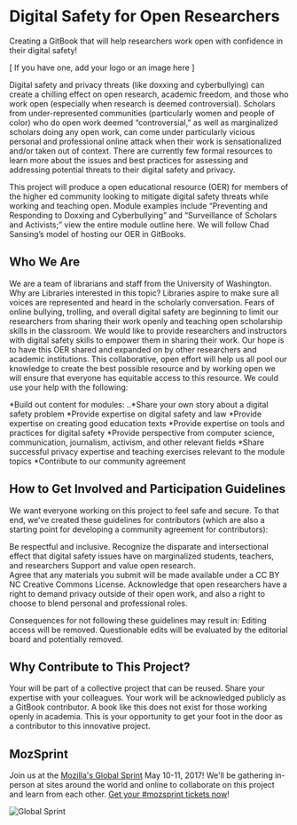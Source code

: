 # Digital Safety for Open Researchers

Creating a GitBook that will help researchers work open with confidence in their digital safety!


[ If you have one, add your logo or an image here ]

Digital safety and privacy threats (like doxxing and cyberbullying) can create a chilling effect on open research, academic freedom, and those who work open (especially when research is deemed controversial). Scholars from under-represented communities (particularly women and people of color) who do open work deemed “controversial,” as well as marginalized scholars doing any open work, can come under particularly vicious personal and professional online attack when their work is sensationalized and/or taken out of context. There are currently few formal resources to learn more about the issues and best practices for assessing and addressing potential threats to their digital safety and privacy.

This project will produce a open educational resource (OER) for members of the higher ed community looking to mitigate digital safety threats while working and teaching open. Module examples include “Preventing and Responding to Doxxing and Cyberbullying” and “Surveillance of Scholars and Activists;” view the entire module outline here. We will follow Chad Sansing’s model of hosting our OER in GitBooks.

## Who We Are
We are a team of librarians and staff from the University of Washington. Why are Libraries interested in this topic?  Libraries aspire to make sure all voices are represented and heard in the scholarly conversation. Fears of online bullying, trolling, and overall digital safety are beginning to limit our researchers from sharing their work openly and teaching open scholarship skills in the classroom. We would like to provide researchers and instructors with digital safety skills to empower them in sharing their work. Our hope is to have this OER shared and expanded on by other researchers and academic institutions. This collaborative, open effort will help us all pool our knowledge to create the best possible resource and by working open we will ensure that everyone has equitable access to this resource. We could use your help with the following:

*Build out content for modules:
..*Share your own story about a digital safety problem
*Provide expertise on digital safety and law
*Provide expertise on creating good education texts
*Provide expertise on tools and practices for digital safety
*Provide perspective from computer science, communication, journalism, activism, and other relevant fields
*Share successful privacy expertise and teaching exercises relevant to the module topics
*Contribute to our community agreement 


## How to Get Involved and Participation Guidelines

We want everyone working on this project to feel safe and secure.  To that end, we’ve created these guidelines for contributors (which are also a starting point for developing a community agreement for contributors):

Be respectful and inclusive. 
Recognize the disparate and intersectional effect that digital safety issues have on marginalized students, teachers, and researchers
Support and value open research.  
Agree that any materials you submit will be made available under a CC BY NC Creative Commons License.
Acknowledge that open researchers have a right to demand privacy outside of their open work, and also a right to choose to blend personal and professional roles.

Consequences for not following these guidelines may result in:
Editing access will be removed.
Questionable edits will be evaluated by the editorial board and potentially removed.


## Why Contribute to This Project?

Your will be part of a collective project that can be reused.  Share your expertise with your colleagues.  Your work will be acknowledged publicly as a GitBook contributor.  A book like this does not exist for those working openly in academia.  This is your opportunity to get your foot in the door as a contributor to this innovative project.


## MozSprint

Join us at the [Mozilla's Global Sprint](http://mzl.la/global-sprint/) May 10-11, 2017! We'll be gathering in-person at sites around the world and online to collaborate on this project and learn from each other. [Get your #mozsprint tickets now](http://mzl.la/global-sprint/)!

![Global Sprint](https://user-images.githubusercontent.com/617994/37716586-3b0397a0-2cf5-11e8-8c6f-bad01f67f50e.jpg)
